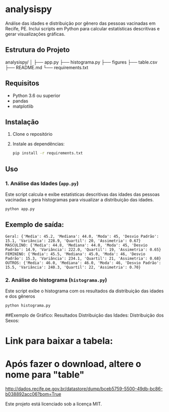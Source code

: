 # analysispy
Análise das idades e distribuição por gênero das pessoas vacinadas em Recife, PE. Inclui scripts em Python para calcular estatísticas descritivas e gerar visualizações gráficas.

## Estrutura do Projeto

analysispy/
│
├── app.py
├── histograma.py
├── figures
├── table.csv
├── README.md
└── requirements.txt

## Requisitos

- Python 3.6 ou superior
- pandas
- matplotlib

## Instalação

1. Clone o repositório

2. Instale as dependências:
    ```bash
    pip install -r requirements.txt
    ```

## Uso

### 1. Análise das Idades (`app.py`)

Este script calcula e exibe estatísticas descritivas das idades das pessoas vacinadas e gera histogramas para visualizar a distribuição das idades.

```bash
python app.py
```
## Exemplo de saída:
```
Geral: {'Media': 45.2, 'Mediana': 44.0, 'Moda': 45, 'Desvio Padrão': 15.1, 'Variância': 228.9, 'Quartil': 20, 'Assimetria': 0.67}
MASCULINO: {'Media': 44.8, 'Mediana': 44.0, 'Moda': 45, 'Desvio Padrão': 14.9, 'Variância': 222.0, 'Quartil': 19, 'Assimetria': 0.65}
FEMININO: {'Media': 45.5, 'Mediana': 45.0, 'Moda': 46, 'Desvio Padrão': 15.3, 'Variância': 234.1, 'Quartil': 21, 'Assimetria': 0.68}
OUTROS: {'Media': 46.0, 'Mediana': 46.0, 'Moda': 46, 'Desvio Padrão': 15.5, 'Variância': 240.3, 'Quartil': 22, 'Assimetria': 0.70}
```

### 2. Análise do histograma (`histograma.py`)
Este script exibe o histograma com os resultados da distribuição das idades e dos gêneros

```bash
python histograma.py
```
##Exemplo de Gráfico:
Resultados
Distribuição das Idades:
Distribuição dos Sexos:

# Link para baixar a tabela:
# Após fazer o download, altere o nome para "table"
http://dados.recife.pe.gov.br/datastore/dump/bceb5759-5500-49db-bc86-b038892acc06?bom=True

Este projeto está licenciado sob a licença MIT.


